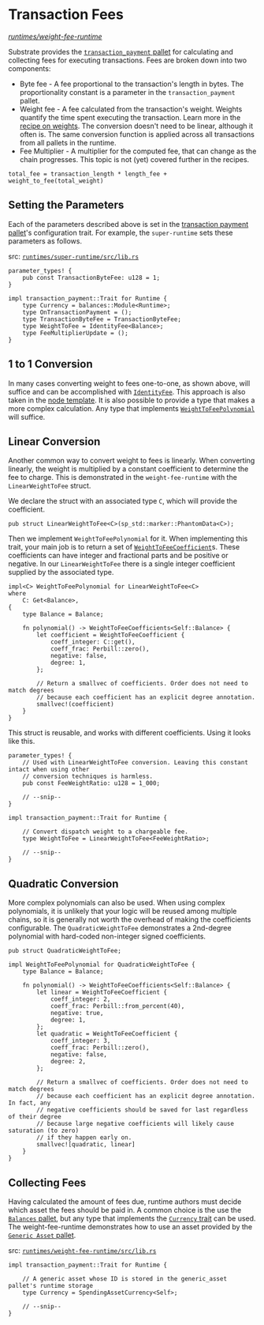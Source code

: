 # Transaction Fees

_[runtimes/weight-fee-runtime](https://github.com/substrate-developer-hub/recipes/tree/master/runtimes/weight-fee-runtime)_

Substrate provides the
[`transaction_payment` pallet](https://substrate.dev/rustdocs/v2.0.0-rc5/pallet_transaction_payment/index.html) for
calculating and collecting fees for executing transactions. Fees are broken down into two
components:

-   Byte fee - A fee proportional to the transaction's length in bytes. The proportionality constant
    is a parameter in the `transaction_payment` pallet.
-   Weight fee - A fee calculated from the transaction's weight. Weights quantify the time spent
    executing the transaction. Learn more in the [recipe on weights](./weights.md). The conversion
    doesn't need to be linear, although it often is. The same conversion function is applied across
    all transactions from all pallets in the runtime.
-   Fee Multiplier - A multiplier for the computed fee, that can change as the chain progresses.
    This topic is not (yet) covered further in the recipes.

```
total_fee = transaction_length * length_fee + weight_to_fee(total_weight)
```

## Setting the Parameters

Each of the parameters described above is set in the
[transaction payment pallet](https://substrate.dev/rustdocs/v2.0.0-rc5/pallet_transaction_payment/index.html)'s
configuration trait. For example, the `super-runtime` sets these parameters as follows.

src:
[`runtimes/super-runtime/src/lib.rs`](https://github.com/substrate-developer-hub/recipes/tree/master/runtimes/super-runtime/src/lib.rs)

```rust,ignore
parameter_types! {
	pub const TransactionByteFee: u128 = 1;
}

impl transaction_payment::Trait for Runtime {
	type Currency = balances::Module<Runtime>;
	type OnTransactionPayment = ();
	type TransactionByteFee = TransactionByteFee;
	type WeightToFee = IdentityFee<Balance>;
	type FeeMultiplierUpdate = ();
}
```

## 1 to 1 Conversion

In many cases converting weight to fees one-to-one, as shown above, will suffice and can be
accomplished with
[`IdentityFee`](https://substrate.dev/rustdocs/v2.0.0-rc5/frame_support/weights/struct.IdentityFee.html). This
approach is also taken in the
[node template](https://github.com/paritytech/substrate/blob/2d39ec2c4aaec1cc0f91fcb91734de8f408dc1b2/bin/node-template/runtime/src/lib.rs#L246).
It is also possible to provide a type that makes a more complex calculation. Any type that
implements
[`WeightToFeePolynomial`](https://substrate.dev/rustdocs/v2.0.0-rc5/frame_support/weights/trait.WeightToFeePolynomial.html)
will suffice.

## Linear Conversion

Another common way to convert weight to fees is linearly. When converting linearly, the weight is
multiplied by a constant coefficient to determine the fee to charge. This is demonstrated in the
`weight-fee-runtime` with the `LinearWeightToFee` struct.

We declare the struct with an associated type `C`, which will provide the coefficient.

```rust, ignore
pub struct LinearWeightToFee<C>(sp_std::marker::PhantomData<C>);
```

Then we implement `WeightToFeePolynomial` for it. When implementing this trait, your main job is to
return a set of
[`WeightToFeeCoefficient`](https://substrate.dev/rustdocs/v2.0.0-rc5/frame_support/weights/struct.WeightToFeeCoefficient.html)s.
These coefficients can have integer and fractional parts and be positive or negative. In our
`LinearWeightToFee` there is a single integer coefficient supplied by the associated type.

```rust, ignore
impl<C> WeightToFeePolynomial for LinearWeightToFee<C>
where
	C: Get<Balance>,
{
	type Balance = Balance;

	fn polynomial() -> WeightToFeeCoefficients<Self::Balance> {
		let coefficient = WeightToFeeCoefficient {
			coeff_integer: C::get(),
			coeff_frac: Perbill::zero(),
			negative: false,
			degree: 1,
		};

		// Return a smallvec of coefficients. Order does not need to match degrees
		// because each coefficient has an explicit degree annotation.
		smallvec!(coefficient)
	}
}
```

This struct is reusable, and works with different coefficients. Using it looks like this.

```rust, ignore
parameter_types! {
	// Used with LinearWeightToFee conversion. Leaving this constant intact when using other
	// conversion techniques is harmless.
	pub const FeeWeightRatio: u128 = 1_000;

	// --snip--
}

impl transaction_payment::Trait for Runtime {

	// Convert dispatch weight to a chargeable fee.
	type WeightToFee = LinearWeightToFee<FeeWeightRatio>;

	// --snip--
}
```

## Quadratic Conversion

More complex polynomials can also be used. When using complex polynomials, it is unlikely that your
logic will be reused among multiple chains, so it is generally not worth the overhead of making the
coefficients configurable. The `QuadraticWeightToFee` demonstrates a 2nd-degree polynomial with
hard-coded non-integer signed coefficients.

```rust, ignore
pub struct QuadraticWeightToFee;

impl WeightToFeePolynomial for QuadraticWeightToFee {
	type Balance = Balance;

	fn polynomial() -> WeightToFeeCoefficients<Self::Balance> {
		let linear = WeightToFeeCoefficient {
			coeff_integer: 2,
			coeff_frac: Perbill::from_percent(40),
			negative: true,
			degree: 1,
		};
		let quadratic = WeightToFeeCoefficient {
			coeff_integer: 3,
			coeff_frac: Perbill::zero(),
			negative: false,
			degree: 2,
		};

		// Return a smallvec of coefficients. Order does not need to match degrees
		// because each coefficient has an explicit degree annotation. In fact, any
		// negative coefficients should be saved for last regardless of their degree
		// because large negative coefficients will likely cause saturation (to zero)
		// if they happen early on.
		smallvec![quadratic, linear]
	}
}
```

## Collecting Fees

Having calculated the amount of fees due, runtime authors must decide which asset the fees should be
paid in. A common choice is the use the
[`Balances` pallet](https://substrate.dev/rustdocs/v2.0.0-rc5/pallet_balances/index.html), but any type that
implements the [`Currency` trait](https://substrate.dev/rustdocs/v2.0.0-rc5/frame_support/traits/trait.Currency.html)
can be used. The weight-fee-runtime demonstrates how to use an asset provided by the
[`Generic Asset` pallet](https://substrate.dev/rustdocs/v2.0.0-rc5/pallet_generic_asset/index.html).

src:
[`runtimes/weight-fee-runtime/src/lib.rs`](https://github.com/substrate-developer-hub/recipes/tree/master/runtimes/weight-fee-runtime/src/lib.rs)

```rust,ignore
impl transaction_payment::Trait for Runtime {

	// A generic asset whose ID is stored in the generic_asset pallet's runtime storage
	type Currency = SpendingAssetCurrency<Self>;

	// --snip--
}
```
